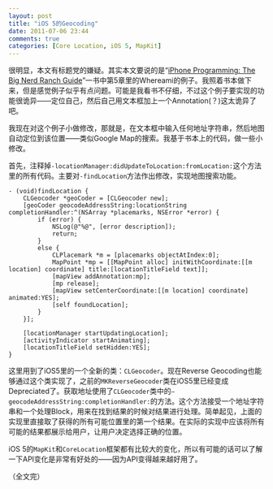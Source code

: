```yaml
---
layout: post
title: "iOS 5的Geocoding"
date: 2011-07-06 23:44
comments: true
categories: [Core Location, iOS 5, MapKit]
---
```


很明显，本文有标题党的嫌疑。其实本文要说的是“[iPhone Programming: The Big Nerd Ranch Guide](http://www.bignerdranch.com/book/ios_programming_the_big_nerd_ranch_guide_nd_edition_)”一书中第5章里的Whereami的例子。我照着书本做下来，但是感觉例子似乎有点问题。可能是我看书不仔细，不过这个例子要实现的功能很诡异——定位自己，然后自己用文本框加上一个Annotation(？)这太诡异了吧。

我现在对这个例子小做修改，那就是，在文本框中输入任何地址字符串，然后地图自动定位到该位置——类似Google Map的搜索。我基于书本上的代码，做一些小修改。

首先，注释掉`-locationManager:didUpdateToLocation:fromLocation:`这个方法里的所有代码。主要对`-findLocation`方法作出修改，实现地图搜索功能。
<!-- more --> 
``` objc
- (void)findLocation {
    CLGeocoder *geoCoder = [CLGeocoder new];
    [geoCoder geocodeAddressString:locationString completionHandler:^(NSArray *placemarks, NSError *error) {
        if (error) {
            NSLog(@"%@", [error description]);
            return;
        }
        else {
            CLPlacemark *m = [placemarks objectAtIndex:0];
            MapPoint *mp = [[MapPoint alloc] initWithCoordinate:[[m location] coordinate] title:[locationTitleField text]];
            [mapView addAnnotation:mp];
            [mp release];
            [mapView setCenterCoordinate:[[m location] coordinate] animated:YES];
            [self foundLocation];
        }
    }];
    
    [locationManager startUpdatingLocation];
    [activityIndicator startAnimating];
    [locationTitleField setHidden:YES];
}
```

这里用到了iOS5里的一个全新的类：`CLGeocoder`。现在Reverse Geocoding也能够通过这个类实现了，之前的`MKReverseGeocoder`类在iOS5里已经变成Depreciated了。获取地址使用了`CLGeocoder`类中的`– geocodeAddressString:completionHandler:`的方法。这个方法接受一个地址字符串和一个处理Block，用来在找到结果的时候对结果进行处理。简单起见，上面的实现里直接取了获得的所有可能位置里的第一个结果。在实际的实现中应该将所有可能的结果都展示给用户，让用户决定选择正确的位置。

iOS 5的`MapKit`和`CoreLocation`框架都有比较大的变化，所以有可能的话可以了解一下API变化是非常有好处的——因为API变得越来越好用了。

（全文完）
